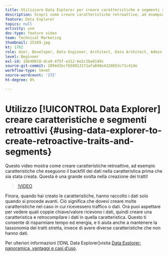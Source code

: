 ```yaml
---
title: Utilizzare Data Explorer per creare caratteristiche e segmenti retroattivi
description: Scopri come creare caratteristiche retroattive, ad esempio caratteristiche che eseguono il backfill dei dati nella caratteristica prima della creazione. Questa è una grande svolta nella creazione dei tratti!
feature: Data Explorer
topics: null
activity: use
doc-type: feature video
team: Technical Marketing
thumbnail: 25169.jpg
kt: 1762
role: User, Developer, Data Engineer, Architect, Data Architect, Admin, Leader
level: Beginner
exl-id: 1bb40810-dca9-475f-a312-6e2c1be8149c
source-git-commit: 2094d3bcf658913171afa848e4228653c71c41de
workflow-type: tm+mt
source-wordcount: '172'
ht-degree: 0%

---
```


# Utilizzo [!UICONTROL Data Explorer] creare caratteristiche e segmenti retroattivi {#using-data-explorer-to-create-retroactive-traits-and-segments}

Questo video mostra come creare caratteristiche retroattive, ad esempio caratteristiche che eseguono il backfill dei dati nella caratteristica prima che sia stata creata. Questa è una grande svolta nella creazione dei tratti!

>[!VIDEO](https://video.tv.adobe.com/v/25169/?quality=12)

Finora, quando hai creato le caratteristiche, hanno raccolto i dati solo quando si procede avanti. Ciò significa che dovevi creare molte caratteristiche nel caso in cui ricevessero traffico o dati. Ora puoi aspettare per vedere quali coppie chiave/valore ricevono i dati, quindi creare una caratteristica e retrocompilare i dati in quella caratteristica. Questo ti consente di risparmiare tempo ed energia, e ti aiuta anche a mantenere la tassonomia dei tratti stretta, invece di avere diverse caratteristiche che non hanno dati.

Per ulteriori informazioni [!DNL Data Explorer]visita [Data Explorer: panoramica, vantaggi e casi d’uso](https://experiencecloud.adobe.com/resources/help/en_US/aam/data-explorer.html).
